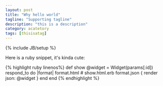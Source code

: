 ```yaml
---
layout: post
title: "Why hello world"
tagline: "Supporting tagline"
description: "this is a description"
category: acatetory
tags: [thisisatag]
---
```

{% include JB/setup %}

Here is a ruby snippet, it's kinda cute:

{% highlight ruby linenos%}
def show
  @widget = Widget(params[:id])
  respond_to do |format|
    format.html # show.html.erb
    format.json { render json: @widget }
  end
end
{% endhighlight %}
